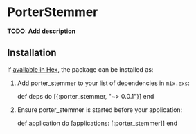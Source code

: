 # PorterStemmer

**TODO: Add description**

## Installation

If [available in Hex](https://hex.pm/docs/publish), the package can be installed as:

  1. Add porter_stemmer to your list of dependencies in `mix.exs`:

        def deps do
          [{:porter_stemmer, "~> 0.0.1"}]
        end

  2. Ensure porter_stemmer is started before your application:

        def application do
          [applications: [:porter_stemmer]]
        end

